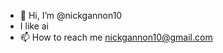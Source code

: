- 👋 Hi, I’m @nickgannon10
- I like ai
- 📫 How to reach me nickgannon10@gmail.com

<!---
nickgannon10/nickgannon10 is a ✨ special ✨ repository because its `README.md` (this file) appears on your GitHub profile.
You can click the Preview link to take a look at your changes.
--->
